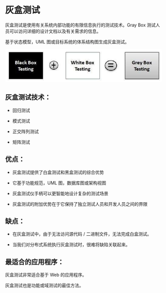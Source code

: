 # 灰盒测试

灰盒测试是使用有关系统内部功能的有限信息执行的测试技术。Gray Box 测试人员可以访问详细的设计文档以及有关需求的信息。

基于状态模型，UML 图或目标系统的体系结构图生成灰盒测试。

![](../screenshot/2019-05-29-11-40-51.png)

## 灰盒测试技术：

* 回归测试

* 模式测试

* 正交阵列测试

* 矩阵测试

## 优点：

* 灰盒测试提供了白盒测试和黑盒测试的综合优势

* 它基于功能规范，UML 图，数据库图或架构视图

* 灰盒测试仪手柄可以更智能地设计复杂的测试场景

* 灰盒测试的附加优势在于它保持了独立测试人员和开发人员之间的界限

## 缺点：

* 在灰盒测试中，由于无法访问源代码 / 二进制文件，无法完成白盒测试。

* 当我们对分布式系统执行灰盒测试时，很难将缺陷关联起来。

## 最适合的应用程序：

灰盒测试非常适合基于 Web 的应用程序。

灰盒测试也是功能或域测试的最佳方法。
